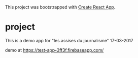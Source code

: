 This project was bootstrapped with [Create React App](https://github.com/facebookincubator/create-react-app).

# project

This is a demo app for "les assises du journalisme" 17-03-2017

demo at https://test-app-3ff3f.firebaseapp.com/
